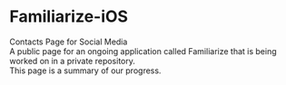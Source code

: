 # Familiarize-iOS
Contacts Page for Social Media
<br>
A public page for an ongoing application called Familiarize that is being worked on in a private repository.
<br>
This page is a summary of our progress.
